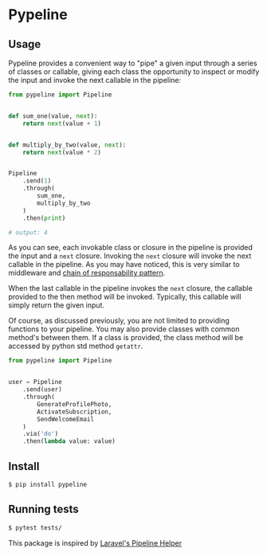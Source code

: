 # Pypeline

## Usage

Pypeline provides a convenient way to "pipe" a given input through a series of classes or callable, giving each class the opportunity to inspect or modify the input and invoke the next callable in the pipeline:

```python
from pypeline import Pipeline


def sum_one(value, next):
    return next(value + 1)


def multiply_by_two(value, next):
    return next(value * 2)


Pipeline
    .send(1)
    .through(
        sum_one,
        multiply_by_two
    )
    .then(print)

# output: 4
```

As you can see, each invokable class or closure in the pipeline is provided the input and a `next` closure. Invoking the `next` closure will invoke the next callable in the pipeline. As you may have noticed, this is very similar to middleware and [chain of responsability pattern](https://refactoring.guru/design-patterns/chain-of-responsibility).

When the last callable in the pipeline invokes the `next` closure, the callable provided to the then method will be invoked. Typically, this callable will simply return the given input.

Of course, as discussed previously, you are not limited to providing functions to your pipeline. You may also provide classes with common method's between them. If a class is provided, the class method will be accessed by python std method `getattr`.

```python
from pypeline import Pipeline


user = Pipeline
    .send(user)
    .through(
        GenerateProfilePhoto,
        ActivateSubscription,
        SendWelcomeEmail
    )
    .via('do')
    .then(lambda value: value)
```

## Install
```sh
$ pip install pypeline
 ```

## Running tests
```sh
$ pytest tests/
```

This package is inspired by [Laravel's Pipeline Helper](https://laravel.com/docs/10.x/helpers#pipeline)